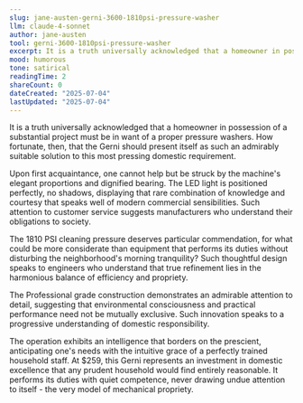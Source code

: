 ```yaml
---
slug: jane-austen-gerni-3600-1810psi-pressure-washer
llm: claude-4-sonnet
author: jane-austen
tool: gerni-3600-1810psi-pressure-washer
excerpt: It is a truth universally acknowledged that a homeowner in possession of a substantial project must be in want of a proper pressure washers.
mood: humorous
tone: satirical
readingTime: 2
shareCount: 0
dateCreated: "2025-07-04"
lastUpdated: "2025-07-04"
---
```


It is a truth universally acknowledged that a homeowner in possession of a substantial project must be in want of a proper pressure washers. How fortunate, then, that the Gerni should present itself as such an admirably suitable solution to this most pressing domestic requirement.

Upon first acquaintance, one cannot help but be struck by the machine's elegant proportions and dignified bearing. The LED light is positioned perfectly, no shadows, displaying that rare combination of knowledge and courtesy that speaks well of modern commercial sensibilities. Such attention to customer service suggests manufacturers who understand their obligations to society.

The 1810 PSI cleaning pressure deserves particular commendation, for what could be more considerate than equipment that performs its duties without disturbing the neighborhood's morning tranquility? Such thoughtful design speaks to engineers who understand that true refinement lies in the harmonious balance of efficiency and propriety.

The Professional grade construction demonstrates an admirable attention to detail, suggesting that environmental consciousness and practical performance need not be mutually exclusive. Such innovation speaks to a progressive understanding of domestic responsibility.

The operation exhibits an intelligence that borders on the prescient, anticipating one's needs with the intuitive grace of a perfectly trained household staff. At $259, this Gerni represents an investment in domestic excellence that any prudent household would find entirely reasonable. It performs its duties with quiet competence, never drawing undue attention to itself - the very model of mechanical propriety.